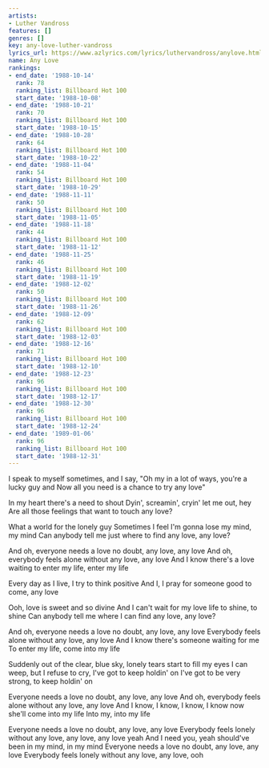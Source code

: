 ```yaml
---
artists:
- Luther Vandross
features: []
genres: []
key: any-love-luther-vandross
lyrics_url: https://www.azlyrics.com/lyrics/luthervandross/anylove.html
name: Any Love
rankings:
- end_date: '1988-10-14'
  rank: 78
  ranking_list: Billboard Hot 100
  start_date: '1988-10-08'
- end_date: '1988-10-21'
  rank: 70
  ranking_list: Billboard Hot 100
  start_date: '1988-10-15'
- end_date: '1988-10-28'
  rank: 64
  ranking_list: Billboard Hot 100
  start_date: '1988-10-22'
- end_date: '1988-11-04'
  rank: 54
  ranking_list: Billboard Hot 100
  start_date: '1988-10-29'
- end_date: '1988-11-11'
  rank: 50
  ranking_list: Billboard Hot 100
  start_date: '1988-11-05'
- end_date: '1988-11-18'
  rank: 44
  ranking_list: Billboard Hot 100
  start_date: '1988-11-12'
- end_date: '1988-11-25'
  rank: 46
  ranking_list: Billboard Hot 100
  start_date: '1988-11-19'
- end_date: '1988-12-02'
  rank: 50
  ranking_list: Billboard Hot 100
  start_date: '1988-11-26'
- end_date: '1988-12-09'
  rank: 62
  ranking_list: Billboard Hot 100
  start_date: '1988-12-03'
- end_date: '1988-12-16'
  rank: 71
  ranking_list: Billboard Hot 100
  start_date: '1988-12-10'
- end_date: '1988-12-23'
  rank: 96
  ranking_list: Billboard Hot 100
  start_date: '1988-12-17'
- end_date: '1988-12-30'
  rank: 96
  ranking_list: Billboard Hot 100
  start_date: '1988-12-24'
- end_date: '1989-01-06'
  rank: 96
  ranking_list: Billboard Hot 100
  start_date: '1988-12-31'
---
```


I speak to myself sometimes, and I say,
"Oh my in a lot of ways, you're a lucky guy and
Now all you need is a chance to try any love"

In my heart there's a need to shout
Dyin', screamin', cryin' let me out, hey
Are all those feelings that want to touch any love?

What a world for the lonely guy
Sometimes I feel I'm gonna lose my mind, my mind
Can anybody tell me just where to find any love, any love?

And oh, everyone needs a love no doubt, any love, any love
And oh, everybody feels alone without any love, any love
And I know there's a love waiting to enter my life, enter my life

Every day as I live, I try to think positive
And I, I pray for someone good to come, any love

Ooh, love is sweet and so divine
And I can't wait for my love life to shine, to shine
Can anybody tell me where I can find any love, any love?

And oh, everyone needs a love no doubt, any love, any love
Everybody feels alone without any love, any love
And I know there's someone waiting for me
To enter my life, come into my life

Suddenly out of the clear, blue sky, lonely tears start to fill my eyes
I can weep, but I refuse to cry, I've got to keep holdin' on
I've got to be very strong, to keep holdin' on

Everyone needs a love no doubt, any love, any love
And oh, everybody feels alone without any love, any love
And I know, I know, I know, I know now she'll come into my life
Into my, into my life

Everyone needs a love no doubt, any love, any love
Everybody feels lonely without any love, any love, any love yeah
And I need you, yeah should've been in my mind, in my mind
Everyone needs a love no doubt, any love, any love
Everybody feels lonely without any love, any love, ooh



